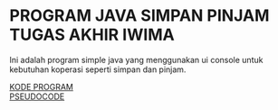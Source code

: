 # PROGRAM JAVA SIMPAN PINJAM TUGAS AKHIR IWIMA

Ini adalah program simple java yang menggunakan ui console untuk kebutuhan koperasi seperti simpan dan pinjam.

[KODE PROGRAM](https://github.com/priatmanas/PROGRAM-JAVA-SIMPAN-PINJAM-TUGAS-AKHIR-IWIMA-/blob/main/TUGAS%20AKHIR%20SIMPAN%20PINJAM%20KOPERASI%20by%20Fauzan/src/tugas/akhir/simpan/pinjam/koperasi/by/fauzan/TUGASAKHIRSIMPANPINJAMKOPERASIByFauzan.java)  
[PSEUDOCODE](https://github.com/priatmanas/PROGRAM-JAVA-SIMPAN-PINJAM-TUGAS-AKHIR-IWIMA-/blob/main/pseudocode.txt)
